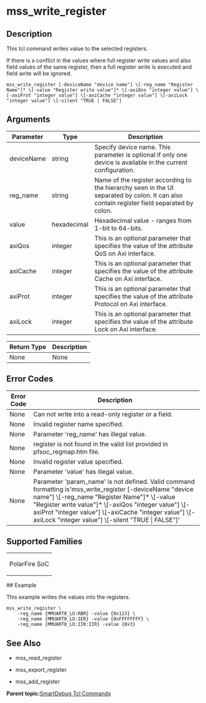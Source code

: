 # mss\_write\_register

## Description

This tcl command writes value to the selected registers.

If there is a conflict in the values where full register write values and also field values of the same register, then a full register write is executed and field write will be ignored.

```
mss_write_register [-deviceName "device name"] \[-reg_name "Register Name"]* \[-value "Register write value"]* \[-axiQos "integer value"] \[-axiProt "integer value"] \[-axiCache "integer value"] \[-axiLock "integer value"] \[-silent "TRUE | FALSE"]
```

## Arguments

|Parameter|Type|Description|
|---------|----|-----------|
|deviceName|string|Specify device name. This parameter is optional if only one device is available in the current configuration.|
|reg\_name|string|Name of the register according to the hierarchy seen in the UI separated by colon. It can also contain register field separated by colon.|
|value|hexadecimal|Hexadecimal value - ranges from 1-bit to 64-bits.|
|axiQos|integer|This is an optional parameter that specifies the value of the attribute QoS on Axi interface.|
|axiCache|integer|This is an optional parameter that specifies the value of the attribute Cache on Axi interface.|
|axiProt|integer|This is an optional parameter that specifies the value of the attribute Protocol on Axi interface.|
|axiLock|integer|This is an optional parameter that specifies the value of the attribute Lock on Axi interface.|

|Return Type|Description|
|-----------|-----------|
|None|None|

## Error Codes

|Error Code|Description|
|----------|-----------|
|None|Can not write into a read-only register or a field.|
|None|Invalid register name specified.|
|None|Parameter 'reg\_name' has illegal value.|
|None|register is not found in the valid list provided in pfsoc\_regmap.htm file.|
|None|Invalid register value specified.|
|None|Parameter 'value' has illegal value.|
|None|Parameter 'param\_name' is not defined. Valid command formatting is'mss\_write\_register \[-deviceName "device name"\] \\\[-reg\_name "Register Name"\]\* \\\[-value "Register write value"\]\* \\\[-axiQos "integer value"\] \\\[-axiProt "integer value"\] \\\[-axiCache "integer value"\] \\\[-axiLock "integer value"\] \\\[-silent "TRUE \| FALSE"\]'|

## Supported Families

<table id="GUID-2D1F307D-7860-4822-9037-9B4E36CF157B"><tbody><tr><td>

PolarFire SoC

</td></tr></tbody>
</table>## Example

This example writes the values into the registers.

```
mss_write_register \
    -reg_name {MMUART0_LO:RBR} -value {0x123} \
    -reg_name {MMUART0_LO:IER} -value {0xFFFFFFFF} \
    -reg_name {MMUART0_LO:IIR:IIR} -value {0x3}
```

## See Also

-   mss\_read\_register

-   mss\_export\_register

-   mss\_add\_register


**Parent topic:**[SmartDebug Tcl Commands](GUID-5F0515FB-DC45-4C39-86E5-8B7DC659F010.md)

